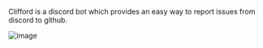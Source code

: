 Clifford is a discord bot which provides an easy way to report issues from discord to github.

![image](https://github.com/SirEndii/Clifford/assets/67484093/56f6433c-75da-43ad-8ae2-5f3012ea40db)

